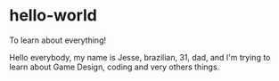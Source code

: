 # hello-world
To learn about everything!

Hello everybody, my name is Jesse, brazilian, 31, dad, and I'm trying to learn about Game Design, coding and very others things.
